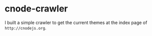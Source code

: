 # cnode-crawler
I built a simple crawler to  get the current themes at the index page of `http://cnodejs.org`.
